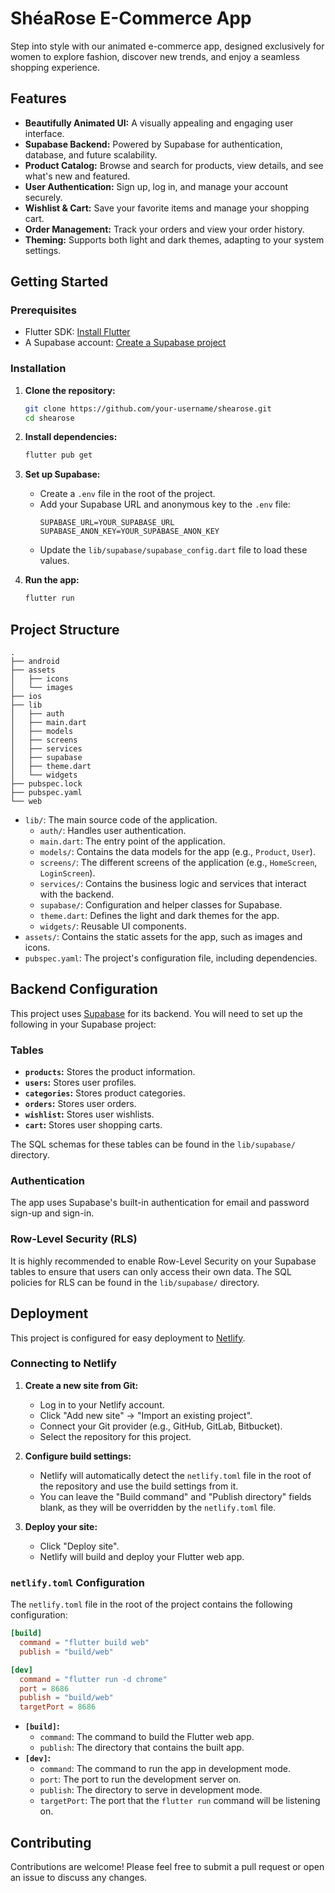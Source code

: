 # ShéaRose E-Commerce App

Step into style with our animated e-commerce app, designed exclusively for women to explore fashion, discover new trends, and enjoy a seamless shopping experience.

## Features

*   **Beautifully Animated UI:** A visually appealing and engaging user interface.
*   **Supabase Backend:** Powered by Supabase for authentication, database, and future scalability.
*   **Product Catalog:** Browse and search for products, view details, and see what's new and featured.
*   **User Authentication:** Sign up, log in, and manage your account securely.
*   **Wishlist & Cart:** Save your favorite items and manage your shopping cart.
*   **Order Management:** Track your orders and view your order history.
*   **Theming:** Supports both light and dark themes, adapting to your system settings.

## Getting Started

### Prerequisites

*   Flutter SDK: [Install Flutter](https://flutter.dev/docs/get-started/install)
*   A Supabase account: [Create a Supabase project](https://supabase.com/)

### Installation

1.  **Clone the repository:**
    ```sh
    git clone https://github.com/your-username/shearose.git
    cd shearose
    ```

2.  **Install dependencies:**
    ```sh
    flutter pub get
    ```

3.  **Set up Supabase:**
    *   Create a `.env` file in the root of the project.
    *   Add your Supabase URL and anonymous key to the `.env` file:
        ```
        SUPABASE_URL=YOUR_SUPABASE_URL
        SUPABASE_ANON_KEY=YOUR_SUPABASE_ANON_KEY
        ```
    *   Update the `lib/supabase/supabase_config.dart` file to load these values.

4.  **Run the app:**
    ```sh
    flutter run
    ```

## Project Structure

```
.
├── android
├── assets
│   ├── icons
│   └── images
├── ios
├── lib
│   ├── auth
│   ├── main.dart
│   ├── models
│   ├── screens
│   ├── services
│   ├── supabase
│   ├── theme.dart
│   └── widgets
├── pubspec.lock
├── pubspec.yaml
└── web
```

*   `lib/`: The main source code of the application.
    *   `auth/`: Handles user authentication.
    *   `main.dart`: The entry point of the application.
    *   `models/`: Contains the data models for the app (e.g., `Product`, `User`).
    *   `screens/`: The different screens of the application (e.g., `HomeScreen`, `LoginScreen`).
    *   `services/`: Contains the business logic and services that interact with the backend.
    *   `supabase/`: Configuration and helper classes for Supabase.
    *   `theme.dart`: Defines the light and dark themes for the app.
    *   `widgets/`: Reusable UI components.
*   `assets/`: Contains the static assets for the app, such as images and icons.
*   `pubspec.yaml`: The project's configuration file, including dependencies.

## Backend Configuration

This project uses [Supabase](https://supabase.com/) for its backend. You will need to set up the following in your Supabase project:

### Tables

*   **`products`:** Stores the product information.
*   **`users`:** Stores user profiles.
*   **`categories`:** Stores product categories.
*   **`orders`:** Stores user orders.
*   **`wishlist`:** Stores user wishlists.
*   **`cart`:** Stores user shopping carts.

The SQL schemas for these tables can be found in the `lib/supabase/` directory.

### Authentication

The app uses Supabase's built-in authentication for email and password sign-up and sign-in.

### Row-Level Security (RLS)

It is highly recommended to enable Row-Level Security on your Supabase tables to ensure that users can only access their own data. The SQL policies for RLS can be found in the `lib/supabase/` directory.

## Deployment

This project is configured for easy deployment to [Netlify](https://www.netlify.com/).

### Connecting to Netlify

1.  **Create a new site from Git:**
    *   Log in to your Netlify account.
    *   Click "Add new site" -> "Import an existing project".
    *   Connect your Git provider (e.g., GitHub, GitLab, Bitbucket).
    *   Select the repository for this project.

2.  **Configure build settings:**
    *   Netlify will automatically detect the `netlify.toml` file in the root of the repository and use the build settings from it.
    *   You can leave the "Build command" and "Publish directory" fields blank, as they will be overridden by the `netlify.toml` file.

3.  **Deploy your site:**
    *   Click "Deploy site".
    *   Netlify will build and deploy your Flutter web app.

### `netlify.toml` Configuration

The `netlify.toml` file in the root of the project contains the following configuration:

```toml
[build]
  command = "flutter build web"
  publish = "build/web"

[dev]
  command = "flutter run -d chrome"
  port = 8686
  publish = "build/web"
  targetPort = 8686
```

*   **`[build]`:**
    *   `command`: The command to build the Flutter web app.
    *   `publish`: The directory that contains the built app.
*   **`[dev]`:**
    *   `command`: The command to run the app in development mode.
    *   `port`: The port to run the development server on.
    *   `publish`: The directory to serve in development mode.
    *   `targetPort`: The port that the `flutter run` command will be listening on.

## Contributing

Contributions are welcome! Please feel free to submit a pull request or open an issue to discuss any changes.

